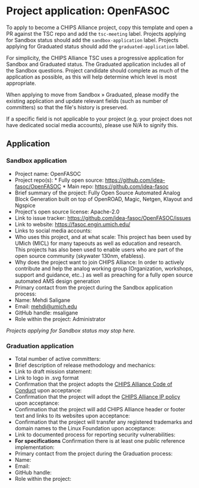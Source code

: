 # Project application: OpenFASOC

To apply to become a CHIPS Alliance project, copy this template and open a PR against the TSC repo and add the `tsc-meeting` label. Projects applying for Sandbox status should add the `sandbox-application` label. Projects applying for Graduated status should add the `graduated-application` label.

For simplicity, the CHIPS Alliance TSC uses a progressive application for Sandbox and Graduated status. The Graduated application includes all of the Sandbox questions. Project candidate should complete as much of the application as possible, as this will help determine which level is most appropriate.

When applying to move from Sandbox » Graduated, please modify the existing application and update relevant fields (such as number of committers) so that the file's history is preserved.

If a specific field is not applicable to your project (e.g. your project does not have dedicated social media accounts), please use N/A to signify this.

## Application

### Sandbox application

* Project name: OpenFASOC
* Project repo(s): 
        * Fully open source: https://github.com/idea-fasoc/OpenFASOC
        * Main repo: https://github.com/idea-fasoc
* Brief summary of the project: Fully Open Source Automated Analog Block Generation built on top of OpenROAD, Magic, Netgen, Klayout and Ngspice  
* Project's open source license: Apache-2.0
* Link to issue tracker: https://github.com/idea-fasoc/OpenFASOC/issues
* Link to website: https://fasoc.engin.umich.edu/
* Links to social media accounts: 
* Who uses this project, and at what scale: This project has been used by UMich (MICL) for many tapeouts as well as education and research. This projects has also been used to enable users who are part of the open source community (skywater 130nm, efabless).      
* Why does the project want to join CHIPS Alliance: In order to actively contribute and help the analog working group (Organization, workshops, support and guidance, etc..) as well as preaching for a fully open source automated AMS design generation
* Primary contact from the project during the Sandbox application process:
 * Name: Mehdi Saligane
 * Email: mehdi@umich.edu
 * GitHub handle: msaligane
 * Role within the project: Administrator

*Projects applying for Sandbox status may stop here.*

### Graduation application

* Total number of active committers:
* Brief description of release methodology and mechanics:
* Link to draft mission statement:
* Link to logo in .svg format
* Confirmation that the project adopts the [CHIPS Alliance Code of Conduct](https://lfprojects.org/policies/code-of-conduct/) upon acceptance:
* Confirmation that the project will adopt the [CHIPS Alliance IP policy](https://technical-charter.chipsalliance.org) upon acceptance:
* Confirmation that the project will add CHIPS Alliance header or footer text and links to its websites upon acceptance:
* Confirmation that the project will transfer any registered trademarks and domain names to the Linux Foundation upon acceptance:
* Link to documented process for reporting security vulnerabilities:
* **For specifications** Confirmation there is at least one public reference implementation:
* Primary contact from the project during the Graduation process:
 * Name:
 * Email:
 * GitHub handle:
 * Role within the project:
